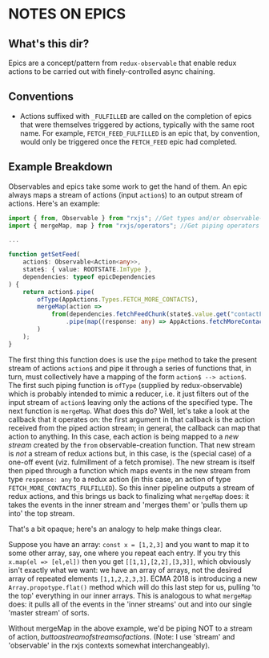 # NOTES ON EPICS

## What's this dir?

Epics are a concept/pattern from `redux-observable` that enable redux actions to be carried out with finely-controlled async chaining.

## Conventions

-   Actions suffixed with `_FULFILLED` are called on the completion of epics that were themselves triggered by actions, typically with the same root name. For example, `FETCH_FEED_FULFILLED` is an epic that, by convention, would only be triggered once the `FETCH_FEED` epic had completed.

## Example Breakdown

Observables and epics take some work to get the hand of them. An epic always maps a stream of actions (input `action$`) to an output stream of actions. Here's an example:

```ts
import { from, Observable } from "rxjs"; //Get types and/or observable-creation functions
import { mergeMap, map } from "rxjs/operators"; //Get piping operators

...

function getSetFeed(
    action$: Observable<Action<any>>,
    state$: { value: ROOTSTATE.ImType },
    dependencies: typeof epicDependencies
) {
    return action$.pipe(
        ofType(AppActions.Types.FETCH_MORE_CONTACTS),
        mergeMap(action =>
            from(dependencies.fetchFeedChunk(state$.value.get("contactFeed").get("feedchunks"))) //
                .pipe(map((response: any) => AppActions.fetchMoreContactsFulfilled(response)))
        )
    );
}
```

The first thing this function does is use the `pipe` method to take the present stream of actions `action$` and pipe it through a series of functions that, in turn, must collectively have a mapping of the form `action$ --> action$`. The first such piping function is `ofType` (supplied by redux-observable) which is probably intended to mimic a reducer, i.e. it just filters out of the input stream of `action$` leaving only the actions of the specified type. The next function is `mergeMap`. What does this do? Well, let's take a look at the callback that it operates on: the first argument in that callback is the action received from the piped action stream; in general, the callback can map that action to anything. In this case, each action is being mapped to a _new stream_ created by the `from` observable-creation function. That new stream is _not_ a stream of redux actions but, in this case, is the (special case) of a one-off event (viz. fulmillment of a fetch promise). The new stream is itself then piped through a function which maps events in the new stream from type `response: any` to a redux action (in this case, an action of type `FETCH_MORE_CONTACTS_FULFILLED`). So this inner pipeline outputs a stream of redux actions, and this brings us back to finalizing what `mergeMap` does: it takes the events in the inner stream and 'merges them' or 'pulls them up into' the top stream.

That's a bit opaque; here's an analogy to help make things clear.

Suppose you have an array: `const x = [1,2,3]` and you want to map it to some other array, say, one where you repeat each entry. If you try this `x.map(el => [el,el])` then you get `[[1,1],[2,2],[3,3]]`, which obviously isn't exactly what we want: we have an array of arrays, not the desired array of repeated elements `[1,1,2,2,3,3]`. ECMA 2018 is introducing a new `Array.propotype.flat()` method which will do this last step for us, pulling 'to the top' everything in our inner arrays. This is analogous to what `mergeMap` does: it pulls all of the events in the 'inner streams' out and into our single 'master stream' of sorts.

Without mergeMap in the above example, we'd be piping NOT to a stream of action$, but to a stream of streams of actions$. (Note: I use 'stream' and 'observable' in the rxjs contexts somewhat interchangeably).
